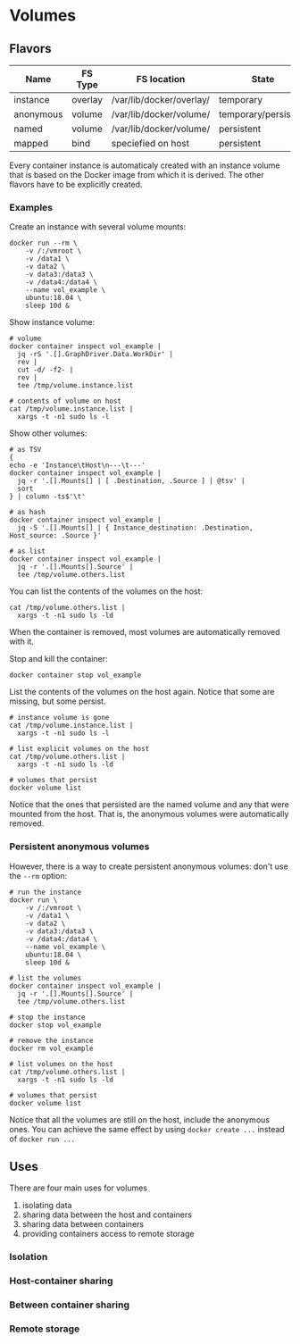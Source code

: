 # Volumes
## Flavors
| Name | FS Type | FS location | State |
| --- | --- | --- | --- |
| instance | overlay | /var/lib/docker/overlay/ | temporary |
| anonymous | volume | /var/lib/docker/volume/ | temporary/persistent |
| named | volume | /var/lib/docker/volume/ | persistent |
| mapped | bind | speciefied on host | persistent |

Every container instance is automaticaly created with an instance volume that is based on the Docker image from which it is derived.
The other flavors have to be explicitly created.

### Examples
Create an instance with several volume mounts:
```
docker run --rm \
    -v /:/vmroot \
    -v /data1 \
    -v data2 \
    -v data3:/data3 \
    -v /data4:/data4 \
    --name vol_example \
    ubuntu:18.04 \
    sleep 10d &
```

Show instance volume:
```
# volume
docker container inspect vol_example |
  jq -rS '.[].GraphDriver.Data.WorkDir' |
  rev |
  cut -d/ -f2- |
  rev | 
  tee /tmp/volume.instance.list

# contents of volume on host
cat /tmp/volume.instance.list |
  xargs -t -n1 sudo ls -l
```

Show other volumes:
```
# as TSV
{
echo -e 'Instance\tHost\n---\t---'
docker container inspect vol_example |
  jq -r '.[].Mounts[] | [ .Destination, .Source ] | @tsv' |
  sort
} | column -ts$'\t'

# as hash
docker container inspect vol_example |
  jq -S '.[].Mounts[] | { Instance_destination: .Destination, Host_source: .Source }'

# as list
docker container inspect vol_example |
  jq -r '.[].Mounts[].Source' |
  tee /tmp/volume.others.list
```

You can list the contents of the volumes on the host:
```
cat /tmp/volume.others.list |
  xargs -t -n1 sudo ls -ld
```
When the container is removed, most volumes are automatically removed with it.

Stop and kill the container:
```
docker container stop vol_example
```
List the contents of the volumes on the host again.  Notice that some are missing, but some persist.
```
# instance volume is gone
cat /tmp/volume.instance.list |
  xargs -t -n1 sudo ls -l

# list explicit volumes on the host
cat /tmp/volume.others.list |
  xargs -t -n1 sudo ls -ld

# volumes that persist
docker volume list
```
Notice that the ones that persisted are the named volume and any that were mounted from the host.
That is, the anonymous volumes were automatically removed.

### Persistent anonymous volumes
However, there is a way to create persistent anonymous volumes: don't use the `--rm` option:
```
# run the instance
docker run \
    -v /:/vmroot \
    -v /data1 \
    -v data2 \
    -v data3:/data3 \
    -v /data4:/data4 \
    --name vol_example \
    ubuntu:18.04 \
    sleep 10d &

# list the volumes
docker container inspect vol_example |
  jq -r '.[].Mounts[].Source' |
  tee /tmp/volume.others.list

# stop the instance
docker stop vol_example

# remove the instance
docker rm vol_example

# list volumes on the host
cat /tmp/volume.others.list |
  xargs -t -n1 sudo ls -ld

# volumes that persist
docker volume list
```
Notice that all the volumes are still on the host, include the anonymous ones.
You can achieve the same effect by using `docker create ...` instead of `docker run ...`


## Uses
There are four main uses for volumes
1. isolating data
1. sharing data between the host and containers
1. sharing data between containers
1. providing containers access to remote storage

### Isolation

### Host-container sharing

### Between container sharing

### Remote storage

